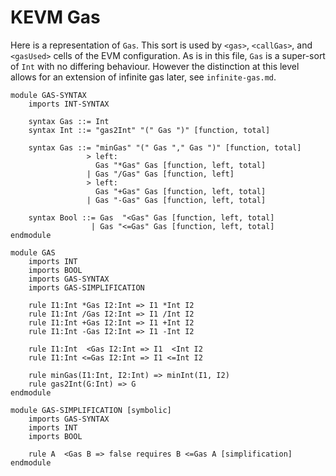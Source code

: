 KEVM Gas
========

Here is a representation of `Gas`. This sort is used by `<gas>`, `<callGas>`, and `<gasUsed>` cells of the EVM configuration. As is in this file, `Gas` is a super-sort of `Int` with no differing behaviour. However the distinction at this level allows for an extension of infinite gas later, see `infinite-gas.md`.

```k
module GAS-SYNTAX
    imports INT-SYNTAX
    
    syntax Gas ::= Int
    syntax Int ::= "gas2Int" "(" Gas ")" [function, total]
    
    syntax Gas ::= "minGas" "(" Gas "," Gas ")" [function, total]
                 > left:
                   Gas "*Gas" Gas [function, left, total]
                 | Gas "/Gas" Gas [function, left]
                 > left:
                   Gas "+Gas" Gas [function, left, total]
                 | Gas "-Gas" Gas [function, left, total]

    syntax Bool ::= Gas  "<Gas" Gas [function, left, total]
                  | Gas "<=Gas" Gas [function, left, total]
endmodule

module GAS
    imports INT
    imports BOOL
    imports GAS-SYNTAX
    imports GAS-SIMPLIFICATION
    
    rule I1:Int *Gas I2:Int => I1 *Int I2
    rule I1:Int /Gas I2:Int => I1 /Int I2
    rule I1:Int +Gas I2:Int => I1 +Int I2
    rule I1:Int -Gas I2:Int => I1 -Int I2
    
    rule I1:Int  <Gas I2:Int => I1  <Int I2
    rule I1:Int <=Gas I2:Int => I1 <=Int I2
    
    rule minGas(I1:Int, I2:Int) => minInt(I1, I2)
    rule gas2Int(G:Int) => G
endmodule

module GAS-SIMPLIFICATION [symbolic]
    imports GAS-SYNTAX
    imports INT
    imports BOOL

    rule A  <Gas B => false requires B <=Gas A [simplification]
endmodule
```